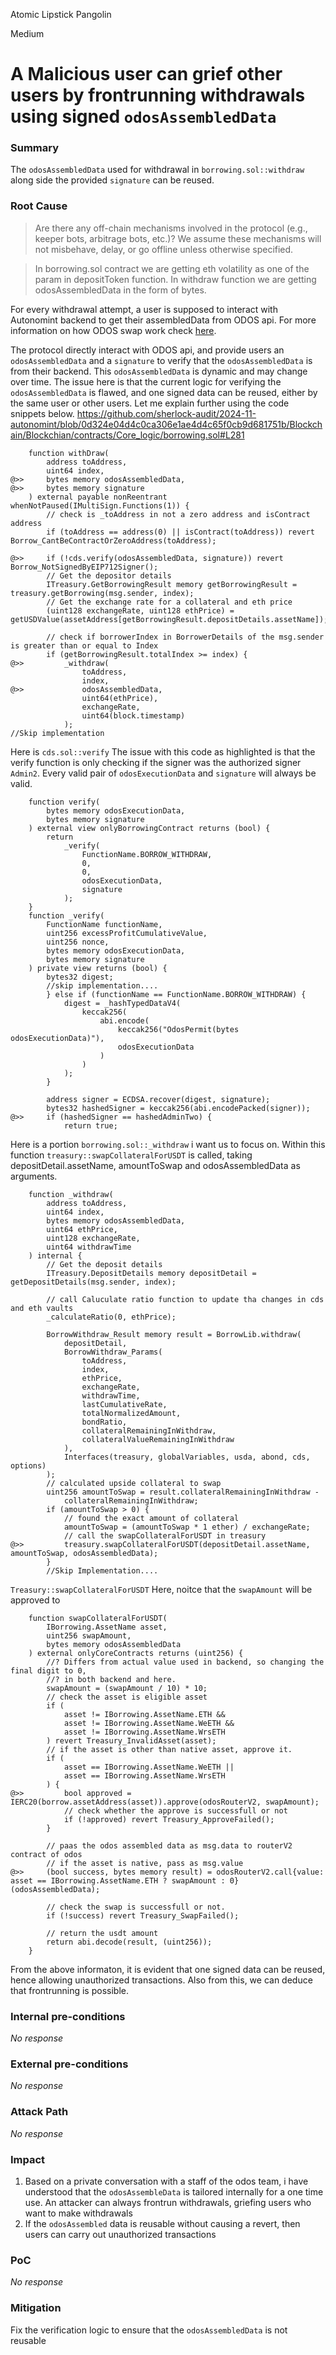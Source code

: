 Atomic Lipstick Pangolin

Medium

# A Malicious user can grief other users by frontrunning withdrawals using signed  `odosAssembledData`

### Summary

The `odosAssembledData` used for withdrawal in `borrowing.sol::withdraw` along side the provided `signature` can be reused.

### Root Cause

> Are there any off-chain mechanisms involved in the protocol (e.g., keeper bots, arbitrage bots, etc.)? We assume these mechanisms will not misbehave, delay, or go offline unless otherwise specified.

> In borrowing.sol contract
we are getting eth volatility as one of the param in depositToken function.
In withdraw function we are getting odosAssembledData in the form of bytes.

For every withdrawal attempt, a user is supposed to interact with Autonomint backend to get their assembledData from ODOS api.
For more information on how ODOS swap work check [here](https://docs.odos.xyz/build/quickstart/sor). 

The protocol directly interact with ODOS api, and provide users an `odosAssembledData` and a `signature` to verify that the `odosAssembledData` is from their backend. 
This `odosAssembledData` is dynamic and may change over time. The issue here is that the current logic for verifying the `odosAssembledData` is flawed, and one signed data can be reused, either by the same user or other users. Let me explain further using the code snippets below.
https://github.com/sherlock-audit/2024-11-autonomint/blob/0d324e04d4c0ca306e1ae4d4c65f0cb9d681751b/Blockchain/Blockchian/contracts/Core_logic/borrowing.sol#L281

```solidity 
    function withDraw(
        address toAddress,
        uint64 index,
@>>     bytes memory odosAssembledData,
@>>     bytes memory signature
    ) external payable nonReentrant whenNotPaused(IMultiSign.Functions(1)) {
        // check is _toAddress in not a zero address and isContract address
        if (toAddress == address(0) || isContract(toAddress)) revert Borrow_CantBeContractOrZeroAddress(toAddress);

@>>     if (!cds.verify(odosAssembledData, signature)) revert Borrow_NotSignedByEIP712Signer();
        // Get the depositor details
        ITreasury.GetBorrowingResult memory getBorrowingResult = treasury.getBorrowing(msg.sender, index);
        // Get the exchange rate for a collateral and eth price
        (uint128 exchangeRate, uint128 ethPrice) = getUSDValue(assetAddress[getBorrowingResult.depositDetails.assetName]);

        // check if borrowerIndex in BorrowerDetails of the msg.sender is greater than or equal to Index
        if (getBorrowingResult.totalIndex >= index) {
@>>         _withdraw(
                toAddress,
                index,
@>>             odosAssembledData,
                uint64(ethPrice),
                exchangeRate,
                uint64(block.timestamp)
            );
//Skip implementation
```
Here is `cds.sol::verify`
The issue with this code as highlighted is that the verify function is only checking if the signer was the authorized signer `Admin2`. Every valid pair of `odosExecutionData` and `signature` will always be valid.
```solidity
    function verify(
        bytes memory odosExecutionData,
        bytes memory signature
    ) external view onlyBorrowingContract returns (bool) {
        return
            _verify(
                FunctionName.BORROW_WITHDRAW,
                0,
                0,
                odosExecutionData,
                signature
            );
    }
    function _verify(
        FunctionName functionName,
        uint256 excessProfitCumulativeValue,
        uint256 nonce,
        bytes memory odosExecutionData,
        bytes memory signature
    ) private view returns (bool) {
        bytes32 digest;
        //skip implementation....
        } else if (functionName == FunctionName.BORROW_WITHDRAW) {
            digest = _hashTypedDataV4(
                keccak256(
                    abi.encode(
                        keccak256("OdosPermit(bytes odosExecutionData)"),
                        odosExecutionData
                    )
                )
            );
        }

        address signer = ECDSA.recover(digest, signature);
        bytes32 hashedSigner = keccak256(abi.encodePacked(signer));
@>>     if (hashedSigner == hashedAdminTwo) {
            return true;
```

Here is a portion `borrowing.sol::_withdraw` i want us to focus on.
Within this function `treasury::swapCollateralForUSDT` is called, taking depositDetail.assetName, amountToSwap and odosAssembledData as arguments.
```solidity
    function _withdraw(
        address toAddress,
        uint64 index,
        bytes memory odosAssembledData,
        uint64 ethPrice,
        uint128 exchangeRate,
        uint64 withdrawTime
    ) internal {
        // Get the deposit details
        ITreasury.DepositDetails memory depositDetail = getDepositDetails(msg.sender, index);

        // call Caluculate ratio function to update tha changes in cds and eth vaults
        _calculateRatio(0, ethPrice);

        BorrowWithdraw_Result memory result = BorrowLib.withdraw(
            depositDetail,
            BorrowWithdraw_Params(
                toAddress,
                index,
                ethPrice,
                exchangeRate,
                withdrawTime,
                lastCumulativeRate,
                totalNormalizedAmount,
                bondRatio,
                collateralRemainingInWithdraw,
                collateralValueRemainingInWithdraw
            ),
            Interfaces(treasury, globalVariables, usda, abond, cds, options)
        );
        // calculated upside collateral to swap
        uint256 amountToSwap = result.collateralRemainingInWithdraw -
            collateralRemainingInWithdraw;
        if (amountToSwap > 0) {
            // found the exact amount of collateral
            amountToSwap = (amountToSwap * 1 ether) / exchangeRate;
            // call the swapCollateralForUSDT in treasury
@>>         treasury.swapCollateralForUSDT(depositDetail.assetName, amountToSwap, odosAssembledData);
        }
        //Skip Implementation....
```
`Treasury::swapCollateralForUSDT` 
Here, noitce that the `swapAmount` will be approved to  
```solidity
    function swapCollateralForUSDT(
        IBorrowing.AssetName asset,
        uint256 swapAmount,
        bytes memory odosAssembledData
    ) external onlyCoreContracts returns (uint256) {
        //? Differs from actual value used in backend, so changing the final digit to 0,
        //? in both backend and here.
        swapAmount = (swapAmount / 10) * 10;
        // check the asset is eligible asset
        if (
            asset != IBorrowing.AssetName.ETH &&
            asset != IBorrowing.AssetName.WeETH &&
            asset != IBorrowing.AssetName.WrsETH
        ) revert Treasury_InvalidAsset(asset);
        // if the asset is other than native asset, approve it.
        if (
            asset == IBorrowing.AssetName.WeETH ||
            asset == IBorrowing.AssetName.WrsETH
        ) {
@>>         bool approved = IERC20(borrow.assetAddress(asset)).approve(odosRouterV2, swapAmount);
            // check whether the approve is successfull or not
            if (!approved) revert Treasury_ApproveFailed();
        }

        // paas the odos assembled data as msg.data to routerV2 contract of odos
        // if the asset is native, pass as msg.value
@>>     (bool success, bytes memory result) = odosRouterV2.call{value: asset == IBorrowing.AssetName.ETH ? swapAmount : 0}(odosAssembledData);

        // check the swap is successfull or not.
        if (!success) revert Treasury_SwapFailed();

        // return the usdt amount
        return abi.decode(result, (uint256));
    }
```

From the above informaton, it is evident that one signed data can be reused, hence allowing unauthorized transactions.
Also from this, we can deduce that frontrunning is possible.

### Internal pre-conditions

_No response_

### External pre-conditions

_No response_

### Attack Path

_No response_

### Impact

1. Based on a private conversation with a staff of the odos team, i have understood that the `odosAssembleData` is tailored internally for a one time use. An attacker can always frontrun withdrawals, griefing users who want to make withdrawals
2. If the `odosAssembled` data is reusable without causing a revert, then users can carry out unauthorized transactions 

### PoC

_No response_

### Mitigation

Fix the verification logic to ensure that the `odosAssembledData` is not reusable